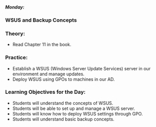 ##### **Monday:**

### WSUS and Backup Concepts

### Theory:
- Read Chapter 11 in the book.

### Practice:
- Establish a WSUS (Windows Server Update Services) server in our environment and manage updates.
- Deploy WSUS using GPOs to machines in our AD.

### Learning Objectives for the Day:
- Students will understand the concepts of WSUS.
- Students will be able to set up and manage a WSUS server.
- Students will know how to deploy WSUS settings through GPO.
- Students will understand basic backup concepts.